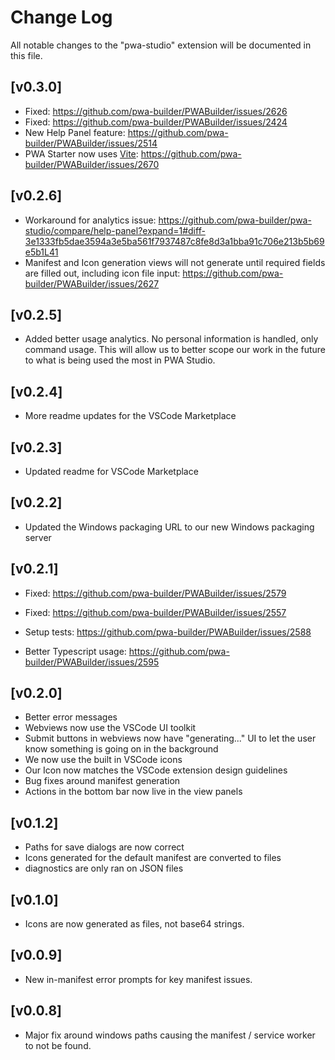 # Change Log

All notable changes to the "pwa-studio" extension will be documented in this file.

## [v0.3.0]

- Fixed: https://github.com/pwa-builder/PWABuilder/issues/2626
- Fixed: https://github.com/pwa-builder/PWABuilder/issues/2424
- New Help Panel feature: https://github.com/pwa-builder/PWABuilder/issues/2514
- PWA Starter now uses [Vite](https://github.com/pwa-builder/pwa-starter/wiki): https://github.com/pwa-builder/PWABuilder/issues/2670

## [v0.2.6]

- Workaround for analytics issue: https://github.com/pwa-builder/pwa-studio/compare/help-panel?expand=1#diff-3e1333fb5dae3594a3e5ba561f7937487c8fe8d3a1bba91c706e213b5b69e5b1L41
- Manifest and Icon generation views will not generate until required fields are filled out, including icon file input: https://github.com/pwa-builder/PWABuilder/issues/2627

## [v0.2.5]

- Added better usage analytics. No personal information is handled, only command usage. This will allow
us to better scope our work in the future to what is being used the most in PWA Studio.

## [v0.2.4]

- More readme updates for the VSCode Marketplace

## [v0.2.3]

- Updated readme for VSCode Marketplace


## [v0.2.2]

- Updated the Windows packaging URL to our new Windows packaging server

## [v0.2.1]

- Fixed: https://github.com/pwa-builder/PWABuilder/issues/2579
- Fixed: https://github.com/pwa-builder/PWABuilder/issues/2557

- Setup tests: https://github.com/pwa-builder/PWABuilder/issues/2588
- Better Typescript usage: https://github.com/pwa-builder/PWABuilder/issues/2595

## [v0.2.0]

- Better error messages
- Webviews now use the VSCode UI toolkit
- Submit buttons in webviews now have "generating..." UI to let the user know something is going on in the background
- We now use the built in VSCode icons
- Our Icon now matches the VSCode extension design guidelines
- Bug fixes around manifest generation
- Actions in the bottom bar now live in the view panels

## [v0.1.2]

- Paths for save dialogs are now correct
- Icons generated for the default manifest are converted to files
- diagnostics are only ran on JSON files

## [v0.1.0]

- Icons are now generated as files, not base64 strings.

## [v0.0.9]

- New in-manifest error prompts for key manifest issues.

## [v0.0.8]

- Major fix around windows paths causing the manifest / service worker to not be found.
